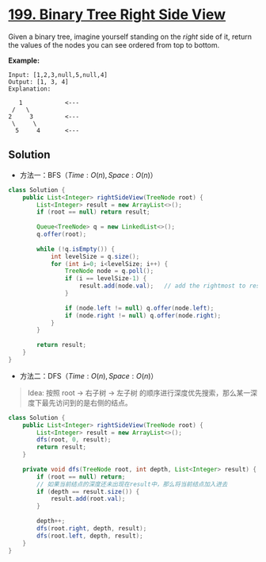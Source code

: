 # [199. Binary Tree Right Side View](https://leetcode-cn.com/problems/binary-tree-right-side-view/)


Given a binary tree, imagine yourself standing on the _right_ side of it, return the values of the nodes you can see ordered from top to bottom.

**Example:**

```
Input: [1,2,3,null,5,null,4]
Output: [1, 3, 4]
Explanation:

   1            <---
 /   \
2     3         <---
 \     \
  5     4       <---
```



## Solution

- 方法一：BFS（$Time: O(n), Space: O(n)​$）

```java
class Solution {
    public List<Integer> rightSideView(TreeNode root) {
        List<Integer> result = new ArrayList<>();
        if (root == null) return result;
        
        Queue<TreeNode> q = new LinkedList<>();
        q.offer(root);
        
        while (!q.isEmpty()) {
            int levelSize = q.size();
            for (int i=0; i<levelSize; i++) {
                TreeNode node = q.poll();
                if (i == levelSize-1) {
                    result.add(node.val);   // add the rightmost to result
                }
                
                if (node.left != null) q.offer(node.left);
                if (node.right != null) q.offer(node.right);
            }
        }
        
        return result;
    }
}
```

- 方法二：DFS（$Time: O(n), Space: O(n)$）

> Idea: 按照 root -> 右子树 -> 左子树 的顺序进行深度优先搜索，那么某一深度下最先访问到的是右侧的结点。

```java
class Solution {
    public List<Integer> rightSideView(TreeNode root) {
        List<Integer> result = new ArrayList<>();
        dfs(root, 0, result);
        return result;
    }
    
    private void dfs(TreeNode root, int depth, List<Integer> result) {
        if (root == null) return;
        // 如果当前结点的深度还未出现在result中，那么将当前结点加入进去
        if (depth == result.size()) {
            result.add(root.val);
        }
        
        depth++;
        dfs(root.right, depth, result);
        dfs(root.left, depth, result);
    }
}
```

